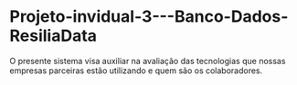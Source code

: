 # Projeto-invidual-3---Banco-Dados-ResiliaData
O presente sistema visa auxiliar na avaliação das tecnologias que nossas empresas parceiras estão utilizando e quem são os colaboradores.
